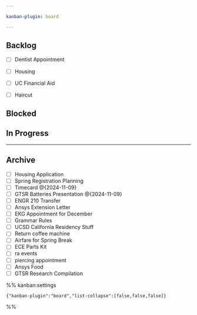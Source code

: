 ```yaml
---

kanban-plugin: board

---
```


## Backlog

- [ ] Dentist Appointment
- [ ] Housing
- [ ] UC Financial Aid
- [ ] Haircut


## Blocked



## In Progress



***

## Archive

- [ ] Housing Application
- [ ] Spring Registration Planning
- [ ] Timecard @{2024-11-09}
- [ ] GTSR Batteries Presentation @{2024-11-09}
- [ ] ENGR 210 Transfer
- [ ] Ansys Extension Letter
- [ ] EKG Appointment for December
- [ ] Grammar Rules
- [ ] UCSD California Residency Stuff
- [ ] Return coffee machine
- [ ] Airfare for Spring Break
- [ ] ECE Parts Kit
- [ ] ra events
- [ ] piercing appointment
- [ ] Ansys Food
- [ ] GTSR Research Compilation

%% kanban:settings
```
{"kanban-plugin":"board","list-collapse":[false,false,false]}
```
%%